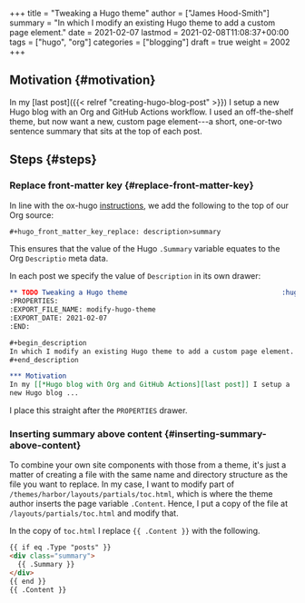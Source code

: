 +++
title = "Tweaking a Hugo theme"
author = ["James Hood-Smith"]
summary = "In which I modify an existing Hugo theme to add a custom page element."
date = 2021-02-07
lastmod = 2021-02-08T11:08:37+00:00
tags = ["hugo", "org"]
categories = ["blogging"]
draft = true
weight = 2002
+++

## Motivation {#motivation}

In my [last post]({{< relref "creating-hugo-blog-post" >}}) I setup a new Hugo blog with an Org and GitHub Actions workflow.
I used an off-the-shelf theme, but now want a new, custom page element---a
short, one-or-two sentence summary that sits at the top of each post.


## Steps {#steps}


### Replace front-matter key {#replace-front-matter-key}

In line with the ox-hugo [instructions](https://ox-hugo.scripter.co/doc/replace-front-matter-keys/), we add the following to the top of our Org source:

```markdown
#+hugo_front_matter_key_replace: description>summary
```

This ensures that the value of the Hugo `.Summary` variable equates to the Org
`Descriptio` meta data.

In each post we specify the value of `Description` in its own drawer:

```org
** TODO Tweaking a Hugo theme                                      :hugo:org:
:PROPERTIES:
:EXPORT_FILE_NAME: modify-hugo-theme
:EXPORT_DATE: 2021-02-07
:END:

#+begin_description
In which I modify an existing Hugo theme to add a custom page element.
#+end_description

*** Motivation
In my [[*Hugo blog with Org and GitHub Actions][last post]] I setup a
new Hugo blog ...
```

I place this straight after the `PROPERTIES` drawer.


### Inserting summary above content {#inserting-summary-above-content}

To combine your own site components with those from a theme, it's just a matter
of creating a file with the same name and directory structure as the file you
want to replace. In my case, I want to modify part of
`/themes/harbor/layouts/partials/toc.html`, which is where the theme author
inserts the page variable `.Content`. Hence, I put a copy of the file at
`/layouts/partials/toc.html` and modify that.

In the copy of `toc.html` I replace `{{ .Content }}` with the following.

```html
{{ if eq .Type "posts" }}
<div class="summary">
  {{ .Summary }}
</div>
{{ end }}
{{ .Content }}
```

